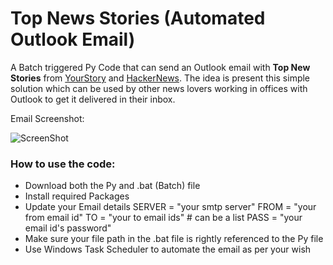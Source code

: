 # Top News Stories (Automated Outlook Email)

A Batch triggered Py Code that can send an Outlook email with **Top New Stories** from [YourStory](https://yourstory.com/) and [HackerNews](https://news.ycombinator.com/). The idea is present this simple solution which can be used by other news lovers working in offices with Outlook to get it delivered in their inbox. 

Email Screenshot:

![ScreenShot](/Automated-Top-News-Stories-Email/top_news_stories.PNG)

### How to use the code:

* Download both the Py and .bat (Batch) file
* Install required Packages
* Update your Email details
  SERVER = "your smtp server"
  FROM = "your from email id"
  TO = "your to email ids" # can be a list
  PASS = "your email id's password"
* Make sure your file path in the .bat file is rightly referenced to the Py file
* Use Windows Task Scheduler to automate the email as per your wish 


